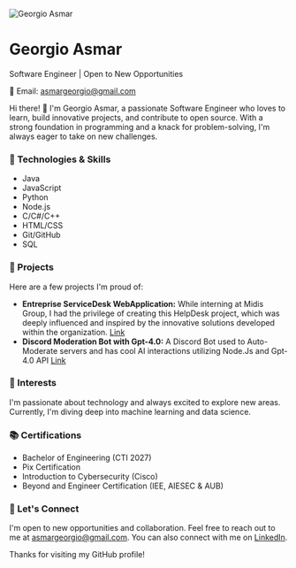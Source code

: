 ![Georgio Asmar](https://your-profile-picture-url-here)
# Georgio Asmar
Software Engineer | Open to New Opportunities

📧 Email: asmargeorgio@gmail.com

Hi there! 👋 I'm Georgio Asmar, a passionate Software Engineer who loves to learn, build innovative projects, and contribute to open source. With a strong foundation in programming and a knack for problem-solving, I'm always eager to take on new challenges.

### 🔧 Technologies & Skills
- Java
- JavaScript
- Python
- Node.js
- C/C#/C++
- HTML/CSS
- Git/GitHub
- SQL

### 🚀 Projects
Here are a few projects I'm proud of:
- **Entreprise ServiceDesk WebApplication:** While interning at Midis Group, I had the privilege of creating this HelpDesk project, which was deeply influenced and inspired by the innovative solutions developed within the organization. [Link](https://github.com/georgioasmar/project1)
- **Discord Moderation Bot with Gpt-4.0:** A Discord Bot used to Auto-Moderate servers and has cool AI interactions utilizing Node.Js and Gpt-4.0 API [Link](https://github.com/georgioasmar/project2)

### 🌱 Interests
I'm passionate about technology and always excited to explore new areas. Currently, I'm diving deep into machine learning and data science.

### 📚 Certifications
- Bachelor of Engineering (CTI 2027)
- Pix Certification
- Introduction to Cybersecurity (Cisco) 
- Beyond and Engineer Certification (IEE, AIESEC & AUB)

### 💬 Let's Connect
I'm open to new opportunities and collaboration. Feel free to reach out to me at asmargeorgio@gmail.com. You can also connect with me on [LinkedIn](https://www.linkedin.com/in/georgioasmar).

Thanks for visiting my GitHub profile!
